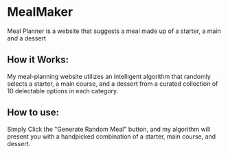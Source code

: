 # MealMaker
Meal Planner is a website that suggests a meal made up of a starter, a main and a dessert
## How it Works:
My meal-planning website utilizes an intelligent algorithm that randomly selects a starter, a main course, and a dessert from a curated collection of 10 delectable options in each category.
## How to use: 
Simply Click the "Generate Random Meal" button, and my algorithm will present you with a handpicked combination of a starter, main course, and dessert. 

